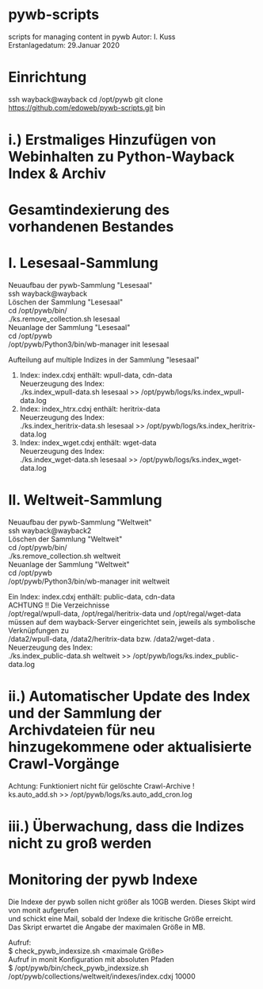 # pywb-scripts
scripts for managing content in pywb
Autor: I. Kuss  
Erstanlagedatum: 29.Januar 2020  

# Einrichtung
ssh wayback@wayback
cd /opt/pywb
git clone https://github.com/edoweb/pywb-scripts.git bin  

# i.) Erstmaliges Hinzufügen von Webinhalten zu Python-Wayback Index & Archiv
#     Gesamtindexierung des vorhandenen Bestandes

# I. Lesesaal-Sammlung
Neuaufbau der pywb-Sammlung "Lesesaal"  
ssh wayback@wayback  
Löschen der Sammlung "Lesesaal"  
cd /opt/pywb/bin/  
./ks.remove_collection.sh lesesaal  
Neuanlage der Sammlung "Lesesaal"  
cd /opt/pywb  
/opt/pywb/Python3/bin/wb-manager init lesesaal  

Aufteilung auf multiple Indizes in der Sammlung "lesesaal"  
1. Index:   index.cdxj       enthält: wpull-data, cdn-data  
   Neuerzeugung des Index:  
   ./ks.index_wpull-data.sh lesesaal  >> /opt/pywb/logs/ks.index_wpull-data.log  
2. Index:   index_htrx.cdxj  enthält: heritrix-data  
   Neuerzeugung des Index:  
   ./ks.index_heritrix-data.sh lesesaal  >> /opt/pywb/logs/ks.index_heritrix-data.log  
3. Index:   index_wget.cdxj  enthält: wget-data  
   Neuerzeugung des Index:  
   ./ks.index_wget-data.sh lesesaal  >> /opt/pywb/logs/ks.index_wget-data.log  

# II. Weltweit-Sammlung
Neuaufbau der pywb-Sammlung "Weltweit"  
ssh wayback@wayback2  
Löschen der Sammlung "Weltweit"  
cd /opt/pywb/bin/  
./ks.remove_collection.sh weltweit  
Neuanlage der Sammlung "Weltweit"  
cd /opt/pywb  
/opt/pywb/Python3/bin/wb-manager init weltweit  

Ein Index:  index.cdxj       enthält: public-data, cdn-data  
    ACHTUNG !! Die Verzeichnisse  
    /opt/regal/wpull-data, /opt/regal/heritrix-data und /opt/regal/wget-data  
    müssen auf dem wayback-Server eingerichtet sein, jeweils als symbolische Verknüpfungen zu  
    /data2/wpull-data,     /data2/heritrix-data     bzw. /data2/wget-data  .  
   Neuerzeugung des Index:  
   ./ks.index_public-data.sh weltweit  >> /opt/pywb/logs/ks.index_public-data.log  

# ii.) Automatischer Update des Index und der Sammlung der Archivdateien für neu hinzugekommene oder aktualisierte Crawl-Vorgänge
Achtung: Funktioniert nicht für gelöschte Crawl-Archive !  
ks.auto_add.sh >> /opt/pywb/logs/ks.auto_add_cron.log  

# iii.) Überwachung, dass die Indizes nicht zu groß werden
# Monitoring der pywb Indexe

Die Indexe der pywb sollen nicht größer als 10GB werden. Dieses Skipt wird von monit aufgerufen  
und schickt eine Mail, sobald der Indexe die kritische Größe erreicht.  
Das Skript erwartet die Angabe der maximalen Größe in MB.  

Aufruf:  
$ check_pywb_indexsize.sh <pywb-index> <maximale Größe>  
Aufruf in monit Konfiguration mit absoluten Pfaden  
$ /opt/pywb/bin/check_pywb_indexsize.sh /opt/pywb/collections/weltweit/indexes/index.cdxj 10000  

